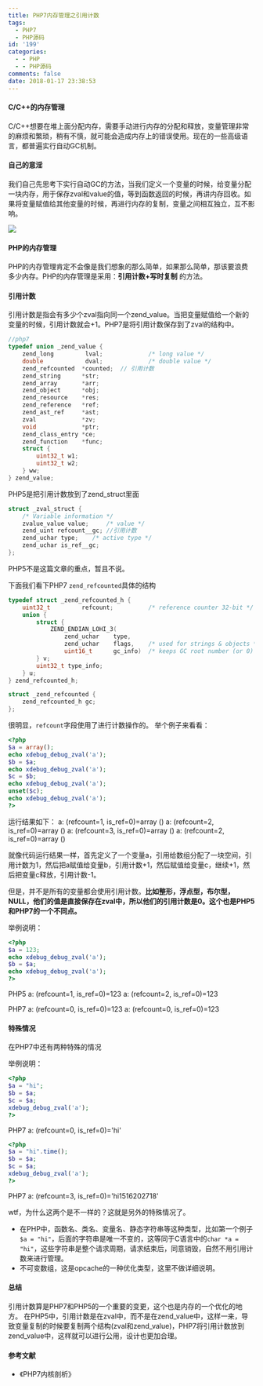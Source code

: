 ```yaml
---
title: PHP7内存管理之引用计数
tags:
  - PHP7
  - PHP源码
id: '199'
categories:
  - - PHP
  - - PHP源码
comments: false
date: 2018-01-17 23:38:53
---
```


#### C/C++的内存管理

C/C++想要在堆上面分配内存，需要手动进行内存的分配和释放，变量管理非常的麻烦和繁琐，稍有不慎，就可能会造成内存上的错误使用。现在的一些高级语言，都普遍实行自动GC机制。

#### 自己的意淫

我们自己先思考下实行自动GC的方法，当我们定义一个变量的时候，给变量分配一块内存，用于保存zval和value的值，等到函数返回的时候，再讲内存回收。如果将变量赋值给其他变量的时候，再进行内存的复制，变量之间相互独立，互不影响。

![](/uploads/2018/01/%E6%9C%AA%E5%91%BD%E5%90%8D%E6%96%87%E4%BB%B6-1.png)

#### PHP的内存管理

PHP的内存管理肯定不会像是我们想象的那么简单，如果那么简单，那该要浪费多少内存。PHP的内存管理是采用：**引用计数+写时复制** 的方法。

#### 引用计数

引用计数是指会有多少个zval指向同一个zend\_value。当把变量赋值给一个新的变量的时候，引用计数就会+1。PHP7是将引用计数保存到了zval的结构中。

```cpp
//php7
typedef union _zend_value {
    zend_long         lval;             /* long value */
    double            dval;             /* double value */
    zend_refcounted  *counted;  // 引用计数
    zend_string      *str;
    zend_array       *arr;
    zend_object      *obj;
    zend_resource    *res;
    zend_reference   *ref;
    zend_ast_ref     *ast;
    zval             *zv;
    void             *ptr;
    zend_class_entry *ce;
    zend_function    *func;
    struct {
        uint32_t w1;
        uint32_t w2;
    } ww;
} zend_value;
```

PHP5是把引用计数放到了zend\_struct里面

```cpp
struct _zval_struct {
    /* Variable information */
    zvalue_value value;     /* value */
    zend_uint refcount__gc; //引用计数
    zend_uchar type;    /* active type */
    zend_uchar is_ref__gc;
};
```

PHP5不是这篇文章的重点，暂且不说。

下面我们看下PHP7 `zend_refcounted`具体的结构

```cpp
typedef struct _zend_refcounted_h {
    uint32_t         refcount;          /* reference counter 32-bit */
    union {
        struct {
            ZEND_ENDIAN_LOHI_3(
                zend_uchar    type,
                zend_uchar    flags,    /* used for strings & objects */
                uint16_t      gc_info)  /* keeps GC root number (or 0) and color */
        } v;
        uint32_t type_info;
    } u;
} zend_refcounted_h;

struct _zend_refcounted {
    zend_refcounted_h gc;
};
```

很明显，`refcount`字段使用了进行计数操作的。 举个例子来看看：

```php
<?php
$a = array();
echo xdebug_debug_zval('a');
$b = $a;
echo xdebug_debug_zval('a');
$c = $b;
echo xdebug_debug_zval('a');
unset($c);
echo xdebug_debug_zval('a');
?>
```

运行结果如下： a: (refcount=1, is\_ref=0)=array () a: (refcount=2, is\_ref=0)=array () a: (refcount=3, is\_ref=0)=array () a: (refcount=2, is\_ref=0)=array ()

就像代码运行结果一样，首先定义了一个变量a，引用给数组分配了一块空间，引用计数为1，然后把a赋值给变量b，引用计数+1，然后赋值给变量c，继续+1，然后把变量c释放，引用计数-1。

但是，并不是所有的变量都会使用引用计数。**比如整形，浮点型，布尔型，NULL，他们的值是直接保存在zval中，所以他们的引用计数是0。这个也是PHP5和PHP7的一个不同点。**

举例说明：

```php
<?php
$a = 123;
echo xdebug_debug_zval('a');
$b = $a;
echo xdebug_debug_zval('a');
?>
```

PHP5 a: (refcount=1, is\_ref=0)=123 a: (refcount=2, is\_ref=0)=123

PHP7 a: (refcount=0, is\_ref=0)=123 a: (refcount=0, is\_ref=0)=123

#### 特殊情况

在PHP7中还有两种特殊的情况

举例说明：

```php
<?php
$a = "hi";
$b = $a;
$c = $a;
xdebug_debug_zval('a');
?>
```

PHP7 a: (refcount=0, is\_ref=0)='hi'

```php
<?php
$a = "hi".time();
$b = $a;
$c = $a;
xdebug_debug_zval('a');
?>
```

PHP7 a: (refcount=3, is\_ref=0)='hi1516202718'

wtf，为什么这两个是不一样的？这就是另外的特殊情况了。

*   在PHP中，函数名、类名、变量名、静态字符串等这种类型，比如第一个例子`$a = "hi"`，后面的字符串是唯一不变的，这等同于C语言中的`char *a = "hi"`，这些字符串是整个请求周期，请求结束后，同意销毁，自然不用引用计数来进行管理。
*   不可变数组，这是opcache的一种优化类型，这里不做详细说明。

#### 总结

引用计数算是PHP7和PHP5的一个重要的变更，这个也是内存的一个优化的地方。 在PHP5中，引用计数是在zval中，而不是在zend\_value中，这样一来，导致变量复制的时候要复制两个结构(zval和zend\_value)，PHP7将引用计数放到zend\_value中，这样就可以进行公用，设计也更加合理。

#### 参考文献

*   《PHP7内核剖析》